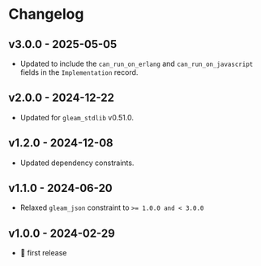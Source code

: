 # Changelog

## v3.0.0 - 2025-05-05

- Updated to include the `can_run_on_erlang` and `can_run_on_javascript`
  fields in the `Implementation` record.

## v2.0.0 - 2024-12-22

- Updated for `gleam_stdlib` v0.51.0.

## v1.2.0 - 2024-12-08

- Updated dependency constraints.

## v1.1.0 - 2024-06-20

- Relaxed `gleam_json` constraint to `>= 1.0.0 and < 3.0.0`

## v1.0.0 - 2024-02-29

- 🎉 first release
